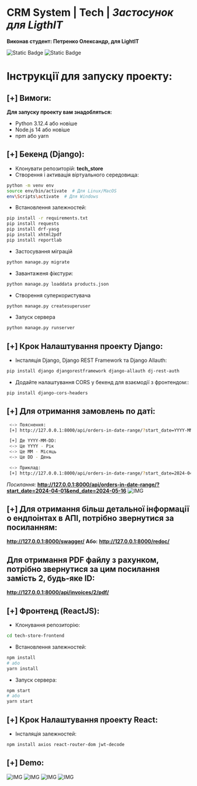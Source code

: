 
# CRM System | Tech | _Застосунок для LigthIT_

**Виконав студент: Петренко Олександр, для LightIT**

![Static Badge](https://img.shields.io/badge/with%20a%20django-grey?style=for-the-badge&logo=django)
![Static Badge](https://img.shields.io/badge/with%20a%20js-grey?style=for-the-badge&logo=javascript)

# Інструкції для запуску проекту:

## [+] Вимоги:

**Для запуску проекту вам знадобляться:**

- Python 3.12.4 або новіше
- Node.js 14 або новіше
- npm або yarn

## [+] Бекенд (Django):

- Клонувати репозиторій: **tech_store**
- Створення і активація віртуального середовища:
```sh
python -m venv env
source env/bin/activate  # Для Linux/MacOS
env\Scripts\activate  # Для Windows
```
- Встановлення залежностей:
```sh
pip install -r requirements.txt
pip install requests
pip install drf-yasg
pip install xhtml2pdf
pip install reportlab
```
- Застосування міграцій
```sh
python manage.py migrate
```
- Завантаженя фікстури:
```sh
python manage.py loaddata products.json
```
- Створення суперкористувача
```sh
python manage.py createsuperuser
```
- Запуск сервера
```sh
python manage.py runserver
```

## [+] Крок Налаштування проекту Django:
- Інсталяція Django, Django REST Framework та Django Allauth:
```sh
pip install django djangorestframework django-allauth dj-rest-auth
```

- Додайте налаштування CORS у бекенд для взаємодії з фронтендом::
```sh
pip install django-cors-headers
```

## [+] Для отримання замовлень по даті:
```sh
 <-> Пояснення:
 [+] http://127.0.0.1:8000/api/orders-in-date-range/?start_date=YYYY-MM-DD&end_date=YYYY-MM-DD

 [+] Де YYYY-MM-DD:
 <-> Це YYYY - Рік
 <-> Це MM - Місяць
 <-> Це DD - День

 <-> Приклад:
 [+] http://127.0.0.1:8000/api/orders-in-date-range/?start_date=2024-04-01&end_date=2024-05-16
```

_Посилання:_
**http://127.0.0.1:8000/api/orders-in-date-range/?start_date=2024-04-01&end_date=2024-05-16**
![IMG](https://i.imgur.com/nJnhbre.png)

## [+] Для отримання більш детальної інформації о ендпоінтах в АПІ, потрібно звернутися за посиланням:
**http://127.0.0.1:8000/swagger/**
**Або:**
**http://127.0.0.1:8000/redoc/**

## Для отримання PDF файлу з рахунком, потрібно звернутися за цим посилання замість 2, будь-яке ID:
**http://127.0.0.1:8000/api/invoices/2/pdf/**

## [+] Фронтенд (ReactJS):

- Клонування репозиторію:
```sh
cd tech-store-frontend
```
- Встановлення залежностей:
```sh
npm install
# або
yarn install
```
- Запуск сервера:
```sh
npm start
# або
yarn start
```

## [+] Крок Налаштування проекту React:
- Інсталяція залежностей:
```sh
npm install axios react-router-dom jwt-decode
```
## [+] Demo:
![IMG](https://i.imgur.com/gvShsyF.png)
![IMG](https://i.imgur.com/mPrXRHu.png)
![IMG](https://i.imgur.com/ING0VBN.png)
![IMG](https://i.imgur.com/SUAWtPT.png)